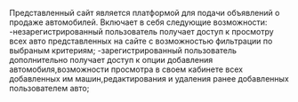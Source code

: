 Представленный сайт является платформой для подачи объявлений о продаже автомобилей.
Включает в себя следующие возможности:
-незарегистрированный пользователь получает доступ к просмотру всех авто представленных на сайте с возможностью фильтрации по выбраным критериям;
-зарегистрированный пользователь дополнительно получает доступ к опции добавления автомобиля,возможности просмотра в своем кабинете всех добавленных им машин,редактирования и удаления ранее добавленных пользователем авто;
